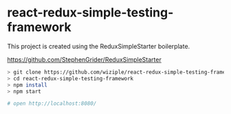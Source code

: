 # react-redux-simple-testing-framework

This project is created using the ReduxSimpleStarter boilerplate.

https://github.com/StephenGrider/ReduxSimpleStarter

```bash
> git clone https://github.com/wiziple/react-redux-simple-testing-framework.git
> cd react-redux-simple-testing-framework
> npm install
> npm start

# open http://localhost:8080/ 
```